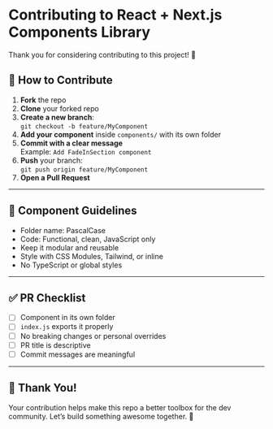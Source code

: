 # Contributing to React + Next.js Components Library

Thank you for considering contributing to this project! 🎉

## 🧩 How to Contribute

1. **Fork** the repo
2. **Clone** your forked repo
3. **Create a new branch**:  
   `git checkout -b feature/MyComponent`
4. **Add your component** inside `components/` with its own folder
5. **Commit with a clear message**  
   Example: `Add FadeInSection component`
6. **Push** your branch:  
   `git push origin feature/MyComponent`
7. **Open a Pull Request**

---

## 🔧 Component Guidelines

- Folder name: PascalCase
- Code: Functional, clean, JavaScript only
- Keep it modular and reusable
- Style with CSS Modules, Tailwind, or inline
- No TypeScript or global styles

---

## ✅ PR Checklist

- [ ] Component in its own folder
- [ ] `index.js` exports it properly
- [ ] No breaking changes or personal overrides
- [ ] PR title is descriptive
- [ ] Commit messages are meaningful

---

## 🙏 Thank You!

Your contribution helps make this repo a better toolbox for the dev community. Let’s build something awesome together. 🚀